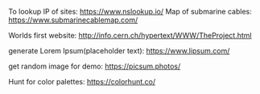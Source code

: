 
To lookup IP of sites: https://www.nslookup.io/
Map of submarine cables:  https://www.submarinecablemap.com/

Worlds first website: http://info.cern.ch/hypertext/WWW/TheProject.html

generate Lorem Ipsum(placeholder text): https://www.lipsum.com/

get random image for demo: https://picsum.photos/

Hunt for color palettes: https://colorhunt.co/